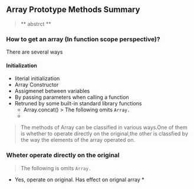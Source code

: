 ## Array Prototype Methods Summary
> ** abstrct **
### How to get an array (In function scope perspective)?
There are several ways
#### Initialization  
* literial initialization
* Array Constructor
* Assigmenet between variables
* By passing parameters when calling a function
* Retruned by some built-in standard library functions
	* Array.concat() > The following omits ` Array. `
	*  
> The methods of Array can be classified in various ways.One of them is whether to operate directly on the original,the  other is classfied by the way the elements of the array operated on.
 
### Wheter operate directly on the original 
> The following is omits ` Array. `
* Yes, operate on original. Has effect on orignal array
	*  

